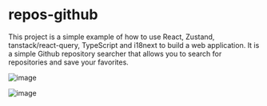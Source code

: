 # repos-github
This project is a simple example of how to use React, Zustand, tanstack/react-query, TypeScript and i18next to build a web application. It is a simple Github repository searcher that allows you to search for repositories and save your favorites.

![image](https://github.com/user-attachments/assets/ac4efddf-ee98-4816-b11f-2d0b69af61bb)

![image](https://github.com/user-attachments/assets/e686bca1-bf73-4df3-93bf-a683e1457c0e)
